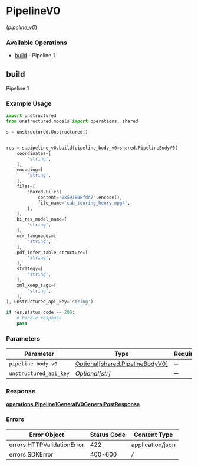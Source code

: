# PipelineV0
(*pipeline_v0*)

### Available Operations

* [build](#build) - Pipeline 1

## build

Pipeline 1

### Example Usage

```python
import unstructured
from unstructured.models import operations, shared

s = unstructured.Unstructured()


res = s.pipeline_v0.build(pipeline_body_v0=shared.PipelineBodyV0(
    coordinates=[
        'string',
    ],
    encoding=[
        'string',
    ],
    files=[
        shared.Files(
            content='0x591E0BfdA7'.encode(),
            file_name='cab_touring_henry.mpg4',
        ),
    ],
    hi_res_model_name=[
        'string',
    ],
    ocr_languages=[
        'string',
    ],
    pdf_infer_table_structure=[
        'string',
    ],
    strategy=[
        'string',
    ],
    xml_keep_tags=[
        'string',
    ],
), unstructured_api_key='string')

if res.status_code == 200:
    # handle response
    pass
```

### Parameters

| Parameter                                                                | Type                                                                     | Required                                                                 | Description                                                              |
| ------------------------------------------------------------------------ | ------------------------------------------------------------------------ | ------------------------------------------------------------------------ | ------------------------------------------------------------------------ |
| `pipeline_body_v0`                                                       | [Optional[shared.PipelineBodyV0]](../../models/shared/pipelinebodyv0.md) | :heavy_minus_sign:                                                       | N/A                                                                      |
| `unstructured_api_key`                                                   | *Optional[str]*                                                          | :heavy_minus_sign:                                                       | N/A                                                                      |


### Response

**[operations.Pipeline1GeneralV0GeneralPostResponse](../../models/operations/pipeline1generalv0generalpostresponse.md)**
### Errors

| Error Object               | Status Code                | Content Type               |
| -------------------------- | -------------------------- | -------------------------- |
| errors.HTTPValidationError | 422                        | application/json           |
| errors.SDKError            | 400-600                    | */*                        |
